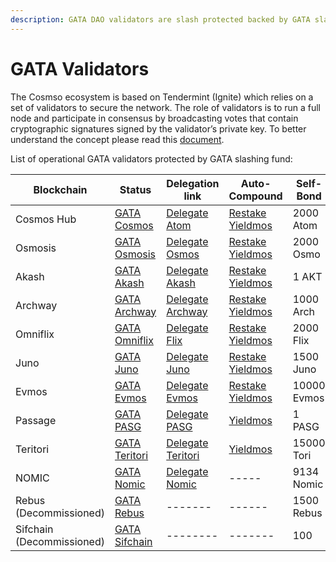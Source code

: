 ```yaml
---
description: GATA DAO validators are slash protected backed by GATA slashing fund
---
```


# GATA Validators

The Cosmso ecosystem is based on Tendermint (Ignite) which relies on a set of validators to secure the network. The role of validators is to run a full node and participate in consensus by broadcasting votes that contain cryptographic signatures signed by the validator’s private key. To better understand the concept please read this [document](https://medium.com/the-cosmos-guardian/proof-of-stake-on-cosmos-network-explained-to-my-dog-f7367297e5ae).

List of operational GATA validators protected by GATA slashing fund:

<table><thead><tr><th width="132">Blockchain</th><th width="108">Status</th><th width="150">Delegation link</th><th width="127">Auto-Compound</th><th width="127">Self-Bond</th><th width="129">Commission</th></tr></thead><tbody><tr><td>Cosmos Hub</td><td><a href="https://www.mintscan.io/cosmos/validators/cosmosvaloper10unx6s0cdqntvrumd5hs07rgd5ytcztqh8etw6">GATA Cosmos</a></td><td><a href="https://wallet.keplr.app/chains/cosmos-hub?modal=validator&#x26;chain=cosmoshub-4&#x26;validator_address=cosmosvaloper10unx6s0cdqntvrumd5hs07rgd5ytcztqh8etw6&#x26;referral=true">Delegate Atom</a></td><td><a href="https://restake.app/cosmoshub/cosmosvaloper10unx6s0cdqntvrumd5hs07rgd5ytcztqh8etw6">Restake</a><br><a href="https://www.yieldmos.com/v/gata-dao/">Yieldmos</a></td><td>2000 Atom</td><td>3%</td></tr><tr><td>Osmosis</td><td><a href="https://www.mintscan.io/osmosis/validators/osmovaloper1d5ada26tcd24wltfakqkkdu3656k6n4chnyz8h">GATA Osmosis</a></td><td><a href="https://wallet.keplr.app/chains/osmosis?modal=validator&#x26;chain=osmosis-1&#x26;validator_address=osmovaloper1d5ada26tcd24wltfakqkkdu3656k6n4chnyz8h&#x26;referral=true">Delegate Osmos</a></td><td><a href="https://restake.app/osmosis/osmovaloper1d5ada26tcd24wltfakqkkdu3656k6n4chnyz8h">Restake</a><br><a href="https://www.yieldmos.com/v/gata-dao/">Yieldmos</a></td><td>2000 Osmo</td><td>5%</td></tr><tr><td>Akash</td><td><a href="https://dev.mintscan.io/akash/validators/akashvaloper1jr62umvv72q233e2ew8fkaf0x9yhzfqef42kak">GATA Akash</a></td><td><a href="https://wallet.keplr.app/chains/akash?modal=validator&#x26;chain=akashnet-2&#x26;validator_address=akashvaloper1jr62umvv72q233e2ew8fkaf0x9yhzfqef42kak&#x26;referral=true">Delegate Akash</a></td><td><a href="https://www.yieldmos.com/strategies/akt-staking-rewards">Restake</a><br><a href="https://www.yieldmos.com/v/gata-dao/">Yieldmos</a></td><td>1 AKT</td><td>1%</td></tr><tr><td>Archway</td><td><a href="https://www.mintscan.io/archway/validators/archwayvaloper1mj2muyc2el7z9l243thhj3crhzzn2ds4tsr7ar">GATA Archway</a></td><td><a href="https://connect.archway.io/staking">Delegate Archway</a></td><td><a href="https://www.yieldmos.com/strategies/arch-staking-rewards">Restake</a><br><a href="https://www.yieldmos.com/v/gata-dao/">Yieldmos</a></td><td>1000 Arch</td><td>5%</td></tr><tr><td>Omniflix</td><td><a href="https://www.mintscan.io/omniflix/validators/omniflixvaloper1ffk54ch6x8xz8dztyp64j25v7lc3mrsylkjgqj">GATA Omniflix</a></td><td><a href="https://wallet.keplr.app/chains/omniflix?modal=validator&#x26;chain=omniflixhub-1&#x26;validator_address=omniflixvaloper1ffk54ch6x8xz8dztyp64j25v7lc3mrsylkjgqj&#x26;referral=true">Delegate<br>Flix</a></td><td><a href="https://restake.app/omniflixhub/omniflixvaloper1ffk54ch6x8xz8dztyp64j25v7lc3mrsylkjgqj">Restake</a><br><a href="https://www.yieldmos.com/v/gata-dao/">Yieldmos</a></td><td>2000 Flix</td><td>5%</td></tr><tr><td>Juno</td><td><a href="https://www.mintscan.io/evmos/validators/evmosvaloper1w9m6p7ctu4gkdsr8plle997h25rzsa96xlzfat">GATA Juno</a></td><td><a href="https://wallet.keplr.app/chains/juno?modal=validator&#x26;chain=juno-1&#x26;validator_address=junovaloper1yeaw3dv6jk3hr290l2tsew7rr2vjykynme37s2&#x26;referral=true">Delegate Juno</a></td><td><a href="https://restake.app/juno/junovaloper1yeaw3dv6jk3hr290l2tsew7rr2vjykynme37s2">Restake</a><br><a href="https://www.yieldmos.com/v/gata-dao/">Yieldmos</a></td><td>1500 Juno</td><td>5%</td></tr><tr><td>Evmos</td><td><a href="https://www.mintscan.io/evmos/validators/evmosvaloper1w9m6p7ctu4gkdsr8plle997h25rzsa96xlzfat">GATA Evmos</a></td><td><a href="https://wallet.keplr.app/chains/evmos?modal=validator&#x26;chain=evmos_9001-2&#x26;validator_address=evmosvaloper1w9m6p7ctu4gkdsr8plle997h25rzsa96xlzfat&#x26;referral=true">Delegate Evmos</a></td><td><a href="https://restake.app/evmos/evmosvaloper1w9m6p7ctu4gkdsr8plle997h25rzsa96xlzfat">Restake</a><br><a href="https://www.yieldmos.com/v/gata-dao/">Yieldmos</a></td><td>10000 Evmos</td><td>5%</td></tr><tr><td>Passage</td><td><a href="https://www.mintscan.io/passage/validators/pasgvaloper17axwjxcdgmeygx2mfndkqhamsnx5q48xv6zxxv">GATA <br>PASG</a></td><td><a href="https://restake.app/passage/pasgvaloper17axwjxcdgmeygx2mfndkqhamsnx5q48xv6zxxv/stake">Delegate PASG</a></td><td><a href="https://www.yieldmos.com/v/gata-dao/">Yieldmos</a></td><td>1 PASG</td><td>5%</td></tr><tr><td>Teritori</td><td><a href="https://teritori.explorers.guru/validator/torivaloper1dyduggaqthztgm8tnk59flkeu3l3qvpzhhd6hn">GATA Teritori</a></td><td><a href="https://restake.app/teritori/torivaloper1dyduggaqthztgm8tnk59flkeu3l3qvpzhhd6hn/stake">Delegate Teritori </a></td><td><a href="https://www.yieldmos.com/v/gata-dao/">Yieldmos</a></td><td>15000 Tori</td><td>5%</td></tr><tr><td>NOMIC </td><td><a href="https://app.nomic.io/">GATA Nomic</a></td><td><a href="https://app.nomic.io/">Delegate Nomic</a></td><td>-----</td><td>9134 Nomic</td><td>5%</td></tr><tr><td>Rebus  (Decommissioned)</td><td><a href="https://rebus.explorers.guru/validator/rebusvaloper1v9z8pjfgjvuj4ar97h692scm88mvwks5plmvvq">GATA Rebus</a></td><td>-------</td><td>------</td><td>1500 Rebus</td><td>5%</td></tr><tr><td>Sifchain (Decommissioned) </td><td><a href="https://www.mintscan.io/sifchain/validators/sifvaloper1u453cen62m939v548nfql54zl886a9zy7ggzqq">GATA Sifchain</a></td><td>--------</td><td>-------</td><td>100 </td><td>5%</td></tr></tbody></table>

##

